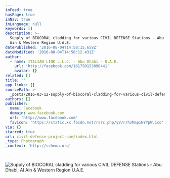 ```yaml
---
inFeed: true
hasPage: true
inNav: true
inLanguage: null
keywords: []
description: >-
  Supply of BIOCORAL cladding for various CIVIL DEFENSE Stations - Abu Dhabi, Al
  Ain & Western Region U.A.E.
datePublished: '2016-08-04T14:58:15.658Z'
dateModified: '2016-08-04T14:58:12.431Z'
author:
  - name: ITALIAN LINK L.L.C. - Abu Dhabi - U.A.E.
    url: 'http://facebook.com/161750153890441'
    avatar: {}
related: []
title: ''
app_links: []
sourcePath: >-
  _posts/2016-03-12-supply-of-biocoral-cladding-for-various-civil-defense-statio.md
authors: []
publisher:
  name: Facebook
  domain: www.facebook.com
  url: 'http://www.facebook.com'
  favicon: 'https://static.xx.fbcdn.net/rsrc.php/yV/r/hzMapiNYYpW.ico'
via: {}
starred: true
url: civil-defense-project-uae/index.html
_type: Photograph
_context: 'http://schema.org'

---
```

![Supply of BIOCORAL cladding for various CIVIL DEFENSE Stations - Abu Dhabi&comma; Al Ain & Western Region U&period;A&period;E&period;](https://scontent.xx.fbcdn.net/hphotos-frc3/t31.0-8/s720x720/1072395_539636549435131_174595670_o.jpg)